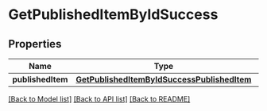 # GetPublishedItemByIdSuccess

## Properties
Name | Type | Description | Notes
------------ | ------------- | ------------- | -------------
**publishedItem** | [**GetPublishedItemByIdSuccessPublishedItem**](GetPublishedItemByIdSuccessPublishedItem.md) |  | 

[[Back to Model list]](../README.md#documentation-for-models) [[Back to API list]](../README.md#documentation-for-api-endpoints) [[Back to README]](../README.md)


